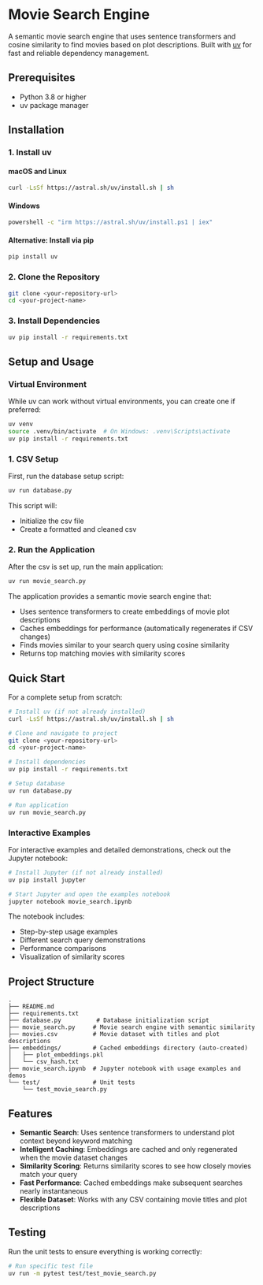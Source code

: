# Movie Search Engine

A semantic movie search engine that uses sentence transformers and cosine similarity to find movies based on plot descriptions. Built with [uv](https://github.com/astral-sh/uv) for fast and reliable dependency management.

## Prerequisites

- Python 3.8 or higher
- uv package manager

## Installation

### 1. Install uv

#### macOS and Linux
```bash
curl -LsSf https://astral.sh/uv/install.sh | sh
```

#### Windows
```bash
powershell -c "irm https://astral.sh/uv/install.ps1 | iex"
```

#### Alternative: Install via pip
```bash
pip install uv
```

### 2. Clone the Repository
```bash
git clone <your-repository-url>
cd <your-project-name>
```

### 3. Install Dependencies
```bash
uv pip install -r requirements.txt
```

## Setup and Usage

### Virtual Environment 
While uv can work without virtual environments, you can create one if preferred:
```bash
uv venv
source .venv/bin/activate  # On Windows: .venv\Scripts\activate
uv pip install -r requirements.txt
```

### 1. CSV Setup
First, run the database setup script:
```bash
uv run database.py
```

This script will:
- Initialize the csv file
- Create a formatted and cleaned csv

### 2. Run the Application
After the csv is set up, run the main application:
```bash
uv run movie_search.py
```

The application provides a semantic movie search engine that:
- Uses sentence transformers to create embeddings of movie plot descriptions
- Caches embeddings for performance (automatically regenerates if CSV changes)
- Finds movies similar to your search query using cosine similarity
- Returns top matching movies with similarity scores

## Quick Start

For a complete setup from scratch:

```bash
# Install uv (if not already installed)
curl -LsSf https://astral.sh/uv/install.sh | sh

# Clone and navigate to project
git clone <your-repository-url>
cd <your-project-name>

# Install dependencies
uv pip install -r requirements.txt

# Setup database
uv run database.py

# Run application
uv run movie_search.py
```

### Interactive Examples
For interactive examples and detailed demonstrations, check out the Jupyter notebook:
```bash
# Install Jupyter (if not already installed)
uv pip install jupyter

# Start Jupyter and open the examples notebook
jupyter notebook movie_search.ipynb
```

The notebook includes:
- Step-by-step usage examples
- Different search query demonstrations  
- Performance comparisons
- Visualization of similarity scores

## Project Structure

```
.
├── README.md
├── requirements.txt
├── database.py          # Database initialization script
├── movie_search.py     # Movie search engine with semantic similarity
├── movies.csv          # Movie dataset with titles and plot descriptions
├── embeddings/         # Cached embeddings directory (auto-created)
│   ├── plot_embeddings.pkl
│   └── csv_hash.txt
├── movie_search.ipynb  # Jupyter notebook with usage examples and demos
└── test/               # Unit tests
    └── test_movie_search.py
```



## Features

- **Semantic Search**: Uses sentence transformers to understand plot context beyond keyword matching
- **Intelligent Caching**: Embeddings are cached and only regenerated when the movie dataset changes
- **Similarity Scoring**: Returns similarity scores to see how closely movies match your query
- **Fast Performance**: Cached embeddings make subsequent searches nearly instantaneous
- **Flexible Dataset**: Works with any CSV containing movie titles and plot descriptions

## Testing

Run the unit tests to ensure everything is working correctly:

```bash
# Run specific test file
uv run -m pytest test/test_movie_search.py

```

